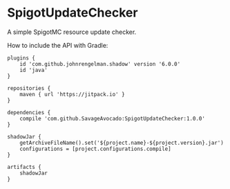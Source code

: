 # SpigotUpdateChecker
A simple SpigotMC resource update checker.

How to include the API with Gradle:
```
plugins {
    id 'com.github.johnrengelman.shadow' version '6.0.0'
    id 'java'
}

repositories {
	maven { url 'https://jitpack.io' }
}

dependencies {
    compile 'com.github.SavageAvocado:SpigotUpdateChecker:1.0.0'
}

shadowJar {
    getArchiveFileName().set('${project.name}-${project.version}.jar')
    configurations = [project.configurations.compile]
}

artifacts {
    shadowJar
}
```
